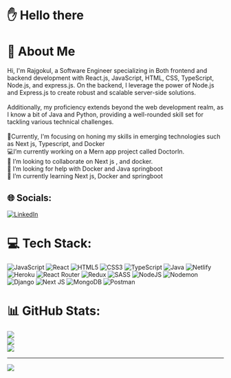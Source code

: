 # ✋ Hello there
# 💫 About Me
Hi, I'm Rajgokul, a Software Engineer specializing in Both frontend and backend development with React.js, JavaScript, HTML, CSS, TypeScript,  Node.js, and express.js. On the backend, I leverage the power of Node.js and Express.js to create robust and scalable server-side solutions.<br> <br>Additionally, my proficiency extends beyond the web development realm, as I know a bit of Java and Python, providing a well-rounded skill set for tackling various technical challenges.<br><br>🔭Currently, I'm focusing on honing my skills in emerging technologies such as Next js, Typescript, and  Docker<br>💻I’m currently working on a  Mern app project called DoctorIn.<br>👯 I’m looking to collaborate on Next js , and docker. <br>🤝 I’m looking for help with Docker and Java springboot<br>🌱 I’m currently learning Next js, Docker and springboot<br>


## 🌐 Socials:
[![LinkedIn](https://img.shields.io/badge/LinkedIn-%230077B5.svg?logo=linkedin&logoColor=white)](https://www.linkedin.com/in/raj-gokul-194237195/) 

# 💻 Tech Stack:
![JavaScript](https://img.shields.io/badge/javascript-%23323330.svg?style=for-the-badge&logo=javascript&logoColor=%23F7DF1E) ![React](https://img.shields.io/badge/react-%2320232a.svg?style=for-the-badge&logo=react&logoColor=%2361DAFB) ![HTML5](https://img.shields.io/badge/html5-%23E34F26.svg?style=for-the-badge&logo=html5&logoColor=white) ![CSS3](https://img.shields.io/badge/css3-%231572B6.svg?style=for-the-badge&logo=css3&logoColor=white) ![TypeScript](https://img.shields.io/badge/typescript-%23007ACC.svg?style=for-the-badge&logo=typescript&logoColor=white) ![Java](https://img.shields.io/badge/java-%23ED8B00.svg?style=for-the-badge&logo=openjdk&logoColor=white) ![Netlify](https://img.shields.io/badge/netlify-%23000000.svg?style=for-the-badge&logo=netlify&logoColor=#00C7B7) ![Heroku](https://img.shields.io/badge/heroku-%23430098.svg?style=for-the-badge&logo=heroku&logoColor=white) ![React Router](https://img.shields.io/badge/React_Router-CA4245?style=for-the-badge&logo=react-router&logoColor=white) ![Redux](https://img.shields.io/badge/redux-%23593d88.svg?style=for-the-badge&logo=redux&logoColor=white) ![SASS](https://img.shields.io/badge/SASS-hotpink.svg?style=for-the-badge&logo=SASS&logoColor=white) ![NodeJS](https://img.shields.io/badge/node.js-6DA55F?style=for-the-badge&logo=node.js&logoColor=white) ![Nodemon](https://img.shields.io/badge/NODEMON-%23323330.svg?style=for-the-badge&logo=nodemon&logoColor=%BBDEAD) ![Django](https://img.shields.io/badge/django-%23092E20.svg?style=for-the-badge&logo=django&logoColor=white) ![Next JS](https://img.shields.io/badge/Next-black?style=for-the-badge&logo=next.js&logoColor=white) ![MongoDB](https://img.shields.io/badge/MongoDB-%234ea94b.svg?style=for-the-badge&logo=mongodb&logoColor=white) ![Postman](https://img.shields.io/badge/Postman-FF6C37?style=for-the-badge&logo=postman&logoColor=white)
# 📊 GitHub Stats:
![](https://github-readme-stats.vercel.app/api?username=Rajgokul80565&theme=gotham&hide_border=false&include_all_commits=true&count_private=true)<br/>
![](https://github-readme-streak-stats.herokuapp.com/?user=Rajgokul80565&theme=gotham&hide_border=false)<br/>
![](https://github-readme-stats.vercel.app/api/top-langs/?username=Rajgokul80565&theme=gotham&hide_border=false&include_all_commits=true&count_private=true&layout=compact)

---
[![](https://visitcount.itsvg.in/api?id=Rajgokul80565&icon=0&color=11)](https://visitcount.itsvg.in)

<!-- Proudly created with GPRM ( https://gprm.itsvg.in ) -->
